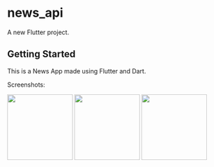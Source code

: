 # news_api

A new Flutter project.

## Getting Started

This is a News App made using Flutter and Dart.

Screenshots: 
<p float="left">
  <img src="https://github.com/anurag-026/Flutter-News-App/assets/90410697/3884e091-2fca-4662-86ce-0203f030dfef" width="150" />
  <img src="https://github.com/anurag-026/Flutter-News-App/assets/90410697/4d26d851-769c-4cde-b4aa-a88a178213e4" width="150" /> 
  <img src="https://github.com/anurag-026/Flutter-News-App/assets/90410697/f6adf2f5-09e0-4ccc-b135-28176d3f3f13" width="150" />
</p>


